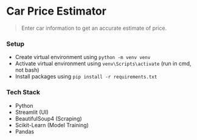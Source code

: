 # Car Price Estimator
> Enter car information to get an accurate estimate of price.

### Setup
- Create virtual environment using `python -m venv venv`
- Activate virtual environment using `venv\Scripts\activate` (run in cmd, not bash)
- Install packages using `pip install -r requirements.txt`

### Tech Stack
- Python
- Streamlit (UI)
- BeautifulSoup4 (Scraping)
- Scikit-Learn (Model Training)
- Pandas